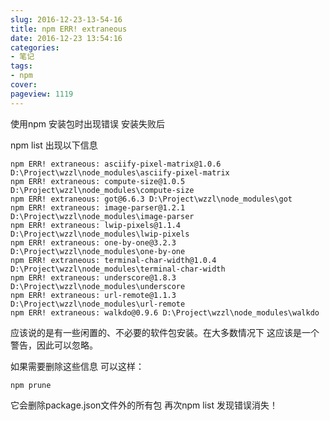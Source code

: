 ```yaml
---
slug: 2016-12-23-13-54-16
title: npm ERR! extraneous
date: 2016-12-23 13:54:16
categories:
- 笔记
tags:
- npm
cover: 
pageview: 1119
---
```


使用npm 安装包时出现错误 安装失败后

npm list 出现以下信息

```(base)
npm ERR! extraneous: asciify-pixel-matrix@1.0.6 D:\Project\wzzl\node_modules\asciify-pixel-matrix
npm ERR! extraneous: compute-size@1.0.5 D:\Project\wzzl\node_modules\compute-size
npm ERR! extraneous: got@6.6.3 D:\Project\wzzl\node_modules\got
npm ERR! extraneous: image-parser@1.2.1 D:\Project\wzzl\node_modules\image-parser
npm ERR! extraneous: lwip-pixels@1.1.4 D:\Project\wzzl\node_modules\lwip-pixels
npm ERR! extraneous: one-by-one@3.2.3 D:\Project\wzzl\node_modules\one-by-one
npm ERR! extraneous: terminal-char-width@1.0.4 D:\Project\wzzl\node_modules\terminal-char-width
npm ERR! extraneous: underscore@1.8.3 D:\Project\wzzl\node_modules\underscore
npm ERR! extraneous: url-remote@1.1.3 D:\Project\wzzl\node_modules\url-remote
npm ERR! extraneous: walkdo@0.9.6 D:\Project\wzzl\node_modules\walkdo
```

应该说的是有一些闲置的、不必要的软件包安装。在大多数情况下 这应该是一个警告，因此可以忽略。

如果需要删除这些信息 可以这样：

```(base)
npm prune
```

它会删除package.json文件外的所有包 再次npm list 发现错误消失！



